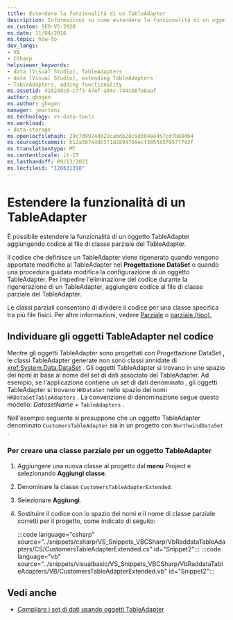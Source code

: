 ```yaml
---
title: Estendere la funzionalità di un TableAdapter
description: Informazioni su come estendere la funzionalità di un oggetto TableAdapter aggiungendo codice al file di classe parziale del TableAdapter.
ms.custom: SEO-VS-2020
ms.date: 11/04/2016
ms.topic: how-to
dev_langs:
- VB
- CSharp
helpviewer_keywords:
- data [Visual Studio], TableAdapters
- data [Visual Studio], extending TableAdapters
- TableAdapters, adding functionality
ms.assetid: 418249c8-c7f3-47ef-a94c-744cb6fe6aaf
author: ghogen
ms.author: ghogen
manager: jmartens
ms.technology: vs-data-tools
ms.workload:
- data-storage
ms.openlocfilehash: 29c7d9924d822cabdb28c9d3048e457cd7b88d64
ms.sourcegitcommit: b12a38744db371d2894769ecf305585f9577792f
ms.translationtype: MT
ms.contentlocale: it-IT
ms.lasthandoff: 09/13/2021
ms.locfileid: "126631398"
---
```

# <a name="extend-the-functionality-of-a-tableadapter"></a>Estendere la funzionalità di un TableAdapter

È possibile estendere la funzionalità di un oggetto TableAdapter aggiungendo codice al file di classe parziale del TableAdapter.

Il codice che definisce un TableAdapter viene rigenerato quando vengono apportate modifiche al TableAdapter nel **Progettazione DataSet** o quando una procedura guidata modifica la configurazione di un oggetto TableAdapter. Per impedire l'eliminazione del codice durante la rigenerazione di un TableAdapter, aggiungere codice al file di classe parziale del TableAdapter.

Le classi parziali consentono di dividere il codice per una classe specifica tra più file fisici. Per altre informazioni, vedere [Parziale](/dotnet/visual-basic/language-reference/modifiers/partial) o [parziale (tipo).](/dotnet/csharp/language-reference/keywords/partial-type)

## <a name="locate-tableadapters-in-code"></a>Individuare gli oggetti TableAdapter nel codice

Mentre gli oggetti TableAdapter sono progettati con Progettazione DataSet **,** le classi TableAdapter generate non sono classi annidate di <xref:System.Data.DataSet> . Gli oggetti TableAdapter si trovano in uno spazio dei nomi in base al nome del set di dati associato del TableAdapter. Ad esempio, se l'applicazione contiene un set di dati denominato , gli oggetti TableAdapter si trovano `HRDataSet` nello spazio dei nomi `HRDataSetTableAdapters` . La convenzione di denominazione segue questo modello: *DatasetName*  +  `TableAdapters` .

Nell'esempio seguente si presuppone che un oggetto TableAdapter denominato `CustomersTableAdapter` sia in un progetto con `NorthwindDataSet` .

### <a name="to-create-a-partial-class-for-a-tableadapter"></a>Per creare una classe parziale per un oggetto TableAdapter

1. Aggiungere una nuova classe al progetto dal **menu** Project e selezionando **Aggiungi classe**.

2. Denominare la classe `CustomersTableAdapterExtended`.

3. Selezionare **Aggiungi**.

4. Sostituire il codice con lo spazio dei nomi e il nome di classe parziale corretti per il progetto, come indicato di seguito:

     :::code language="csharp" source="../snippets/csharp/VS_Snippets_VBCSharp/VbRaddataTableAdapters/CS/CustomersTableAdapterExtended.cs" id="Snippet2":::
     :::code language="vb" source="../snippets/visualbasic/VS_Snippets_VBCSharp/VbRaddataTableAdapters/VB/CustomersTableAdapterExtended.vb" id="Snippet2":::

## <a name="see-also"></a>Vedi anche

- [Compilare i set di dati usando oggetti TableAdapter](../data-tools/fill-datasets-by-using-tableadapters.md)
